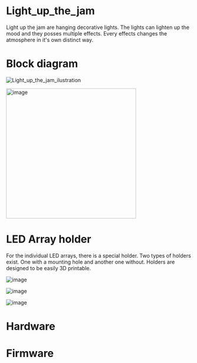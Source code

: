 # Light_up_the_jam
Light up the jam are hanging decorative lights. The lights can lighten up the mood and they posses multiple effects. Every effects changes the atmosphere in it's own distinct way.

# Block diagram

![Light_up_the_jam_ilustration](https://github.com/user-attachments/assets/53ea2fc7-952a-4539-bbbc-f070d93c458e)

<img width="352" alt="image" src="https://github.com/user-attachments/assets/9718d6ce-a8d2-4e3e-a17e-5b6368b20154">

# LED Array holder

For the individual LED arrays, there is a special holder. Two types of holders exist. One with a mounting hole and another one without.
Holders are designed to be easily 3D printable.

![image](https://github.com/user-attachments/assets/0eb193c4-67d9-456e-b80e-9f99b0dbaf46)

![image](https://github.com/user-attachments/assets/524cc93f-a3a2-4ba3-ba2b-d396175b46f8)

![image](https://github.com/user-attachments/assets/4a19a32e-bf73-41f2-afee-bc2451b5e0d0)


# Hardware

# Firmware

